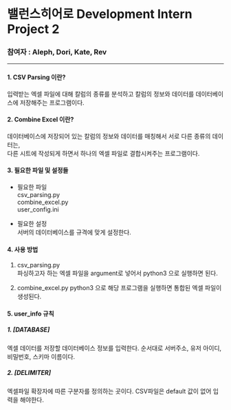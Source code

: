 # 밸런스히어로 Development Intern Project 2

### 참여자 : Aleph, Dori, Kate, Rev
---

#### 1. CSV Parsing 이란?  
입력받는 엑셀 파일에 대해 칼럼의 종류를 분석하고 칼럼의 정보와 데이터를 데이터베이스에 저장해주는 프로그램이다.  

#### 2. Combine Excel 이란?  
데이터베이스에 저장되어 있는 칼럼의 정보와 데이터를 매칭해서 서로 다른 종류의 데이터는,  
다른 시트에 작성되게 하면서 하나의 엑셀 파일로 결합시켜주는 프로그램이다.  

#### 3. 필요한 파일 및 설정들  
- 필요한 파일  
csv_parsing.py  
combine_excel.py  
user_config.ini  

- 필요한 설정  
서버의 데이터베이스를 규격에 맞게 설정한다.  

#### 4. 사용 방법  
  
1. csv_parsing.py  
파싱하고자 하는 엑셀 파일을 argument로 넣어서 python3 으로 실행하면 된다.  

2. combine_excel.py
python3 으로 해당 프로그램을 실행하면 통합된 엑셀 파일이 생성된다.  

#### 5. user_info 규칙  
##### 1. [DATABASE]  
엑셀 데이터를 저장할 데이터베이스 정보를 입력한다. 순서대로 서버주소, 유저 아이디, 비밀번호, 스키마 이름이다.  

##### 2. [DELIMITER]  
엑셀파일 확장자에 따른 구분자를 정의하는 곳이다. CSV파일은 default 값이 없어 입력을 해야한다.  
